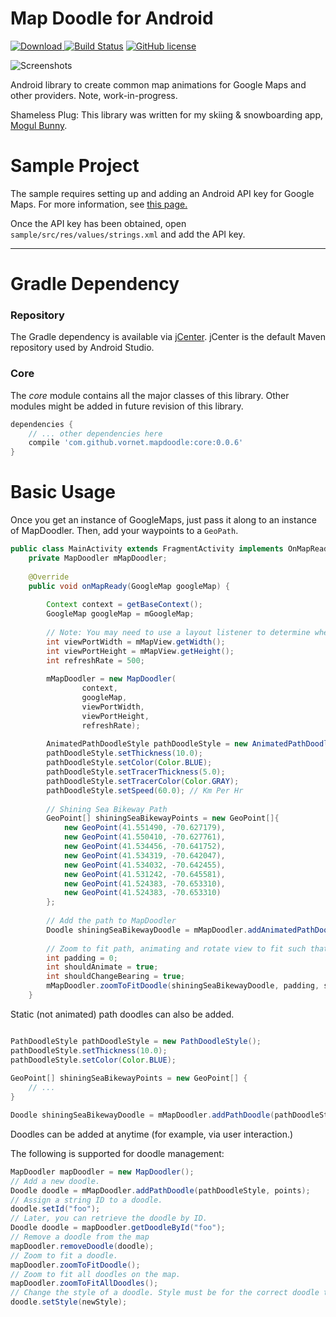 # Map Doodle for Android

[ ![Download](https://api.bintray.com/packages/vornet/maven/mapdoodle/images/download.svg) ](https://bintray.com/vornet/maven/mapdoodle/_latestVersion)
[![Build Status](https://travis-ci.org/vornet/mapdoodle-android.svg)](https://travis-ci.org/vornet/mapdoodle-android)
[![GitHub license](https://img.shields.io/github/license/mashape/apistatus.svg)](https://github.com/vornet/mapdoodle/blob/master/LICENSE.txt)

![Screenshots](https://raw.githubusercontent.com/vornet/mapdoodle-android/master/art/mapdoodledemo.gif)

Android library to create common map animations for Google Maps and other providers.  Note, work-in-progress.

Shameless Plug: This library was written for my skiing & snowboarding app, [Mogul Bunny](http://www.mogulbunny.com/).

# Sample Project

The sample requires setting up and adding an Android API key for Google Maps.  For more information, see [this page.](https://developers.google.com/maps/documentation/android-api/signup)

Once the API key has been obtained, open `sample/src/res/values/strings.xml` and add the API key.

---

# Gradle Dependency

### Repository

The Gradle dependency is available via [jCenter](https://bintray.com/vornet/maven/mapdoole/view).
jCenter is the default Maven repository used by Android Studio.

### Core

The *core* module contains all the major classes of this library.  Other modules might be added in future revision of this library.

```gradle
dependencies {
	// ... other dependencies here
    compile 'com.github.vornet.mapdoodle:core:0.0.6'
}
```

# Basic Usage

Once you get an instance of GoogleMaps, just pass it along to an instance of MapDoodler.
Then, add your waypoints to a `GeoPath`.

```java
public class MainActivity extends FragmentActivity implements OnMapReadyCallback {
    private MapDoodler mMapDoodler;
    
    @Override
    public void onMapReady(GoogleMap googleMap) {
        
        Context context = getBaseContext();
        GoogleMap googleMap = mGoogleMap;
        
        // Note: You may need to use a layout listener to determine when views has been laid out. (see sample)    
        int viewPortWidth = mMapView.getWidth();
        int viewPortHeight = mMapView.getHeight();
        int refreshRate = 500;
        
        mMapDoodler = new MapDoodler(
                context,
                googleMap,
                viewPortWidth,
                viewPortHeight,
                refreshRate);
        
        AnimatedPathDoodleStyle pathDoodleStyle = new AnimatedPathDoodleStyle();
        pathDoodleStyle.setThickness(10.0);
        pathDoodleStyle.setColor(Color.BLUE);
        pathDoodleStyle.setTracerThickness(5.0);
        pathDoodleStyle.setTracerColor(Color.GRAY);
        pathDoodleStyle.setSpeed(60.0); // Km Per Hr
                
        // Shining Sea Bikeway Path
        GeoPoint[] shiningSeaBikewayPoints = new GeoPoint[]{
            new GeoPoint(41.551490, -70.627179),
            new GeoPoint(41.550410, -70.627761),
            new GeoPoint(41.534456, -70.641752),
            new GeoPoint(41.534319, -70.642047),
            new GeoPoint(41.534032, -70.642455),
            new GeoPoint(41.531242, -70.645581),
            new GeoPoint(41.524383, -70.653310),
            new GeoPoint(41.524383, -70.653310)
        };     
        
        // Add the path to MapDoodler
        Doodle shiningSeaBikewayDoodle = mMapDoodler.addAnimatedPathDoodle(pathDoodleStyle, shiningSeaBikewayPoints);
        
        // Zoom to fit path, animating and rotate view to fit such that the first and last points line up vertically.
        int padding = 0;
        int shouldAnimate = true;
        int shouldChangeBearing = true;
        mMapDoodler.zoomToFitDoodle(shiningSeaBikewayDoodle, padding, shouldAnimate, shouldChangeBearing);
    }

```

Static (not animated) path doodles can also be added.

```java

PathDoodleStyle pathDoodleStyle = new PathDoodleStyle();
pathDoodleStyle.setThickness(10.0);
pathDoodleStyle.setColor(Color.BLUE);
                
GeoPoint[] shiningSeaBikewayPoints = new GeoPoint[] { 
    // ... 
}

Doodle shiningSeaBikewayDoodle = mMapDoodler.addPathDoodle(pathDoodleStyle, shiningSeaBikewayPoints);

```

Doodles can be added at anytime (for example, via user interaction.)

The following is supported for doodle management:

```java
MapDoodler mapDoodler = new MapDoodler();
// Add a new doodle.
Doodle doodle = mMapDoodler.addPathDoodle(pathDoodleStyle, points);
// Assign a string ID to a doodle.
doodle.setId("foo");
// Later, you can retrieve the doodle by ID.
Doodle doodle = mapDoodler.getDoodleById("foo");
// Remove a doodle from the map
mapDoodler.removeDoodle(doodle);
// Zoom to fit a doodle.
mapDoodler.zoomToFitDoodle();
// Zoom to fit all doodles on the map.
mapDoodler.zoomToFitAllDoodles();
// Change the style of a doodle. Style must be for the correct doodle type, otherwise no-op.
doodle.setStyle(newStyle);

```